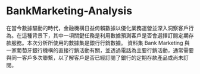 # BankMarketing-Analysis

在當今數據驅動的時代，金融機構日益倚賴數據以優化業務運營並深入洞察客戶行為。在這種背景下，其中一項關鍵任務是利用數據預測客戶是否會選擇訂閱定期存款服務。本次分析所使用的數據集是銀行行銷數據。
資料集 Bank Marketing 與一家葡萄牙銀行機構的直接行銷活動有關，並透過電話為主要行銷活動，通常需要與同一客戶多次聯繫，以了解客戶是否已經訂閱了銀行的定期存款產品或尚未訂閱。
